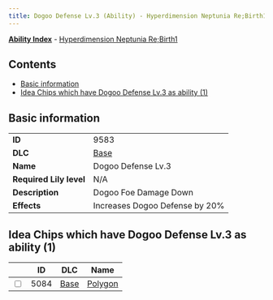 ```yaml
---
title: Dogoo Defense Lv.3 (Ability) - Hyperdimension Neptunia Re;Birth1
---
```


[**Ability Index**](/neptunia/rb1/ability/index.html) - [Hyperdimension Neptunia Re;Birth1](/neptunia/rb1)

## Contents

- [Basic information](#basic-information)
- [Idea Chips which have Dogoo Defense Lv.3 as ability (1)](#idea-chips-which-have-dogoo-defense-lv3-as-ability-1)

## Basic information

|   |   |
| -- | -- |
| **ID** | 9583
**DLC** | [Base](/neptunia/rb1/dlc/1-base.html)
**Name** | Dogoo Defense Lv.3
**Required Lily level** | N/A
**Description** | Dogoo Foe Damage Down
**Effects** | Increases Dogoo Defense by 20% |


## Idea Chips which have Dogoo Defense Lv.3 as ability (1)

|    | ID | DLC | Name |
| -- | -- | --- | ---- |
| <input type="checkbox" id="rb1-item-1-5084" class="trackbox" /> | 5084 | [Base](/neptunia/rb1/dlc/1-base.html) | [Polygon](/neptunia/rb1/item/1-5084-polygon.html) |
